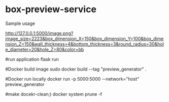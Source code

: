 # box-preview-service
Sample usage 

http://127.0.0.1:5000/image.png?image_size=2223&box_dimension_X=150&box_dimension_Y=100&box_dimension_Z=150&wall_thickness=4&bottom_thickness=3&round_radius=30&hole_diameter=20&hole_Z=80&color=bb

#run application
flask run

#Docker build image
sudo docker build --tag "preview_generator" .

#Docker run locally
docker run -p 5000:5000 --network="host" preview_generator


#make docekr-clean;)
docker system prune -f
